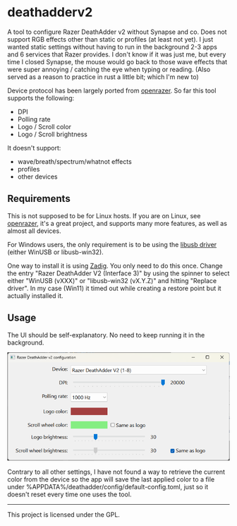# deathadderv2

A tool to configure Razer DeathAdder v2 without Synapse and co. Does not support RGB effects other than static or profiles (at least not yet). I just wanted static settings without having to run  in the background 2-3 apps and 6 services that Razer provides. I don't know if it was just me, but every time I closed Synapse, the mouse would go back to those wave effects that were super annoying / catching the eye when typing or reading. (Also served as a reason to practice in rust a little bit; which I'm new to)

Device protocol has been largely ported from [openrazer](https://github.com/openrazer/openrazer). So far this tool supports the following:

- DPI
- Polling rate
- Logo / Scroll color
- Logo / Scroll brightness

It doesn't support:

- wave/breath/spectrum/whatnot effects
- profiles
- other devices

## Requirements

This is not supposed to be for Linux hosts. If you are on Linux, see [openrazer](https://github.com/openrazer/openrazer), it's a great project, and supports many more features, as well as almost all devices.

For Windows users, the only requirement is to be using the [libusb driver](https://github.com/libusb/libusb/wiki/Windows) (either WinUSB or libusb-win32).

One way to install it is using [Zadig](https://zadig.akeo.ie/). You only need to do this once. Change the entry "Razer DeathAdder V2 (Interface 3)" by using the spinner to select either "WinUSB (vXXX)" or "libusb-win32 (vX.Y.Z)" and hitting "Replace driver". In my case (Win11) it timed out while creating a restore point but it actually installed it.

## Usage

The UI  should be self-explanatory. No need to keep running it in the background.

![UI screenshot](screenshot.png?raw=true "UI screenshot")

Contrary to all other settings, I have not found a way to retrieve the current color from the device so the app will save the last applied color to a file under %APPDATA%/deathadder/config/default-config.toml, just so it doesn't reset every time one uses the tool.

---
This project is licensed under the GPL.